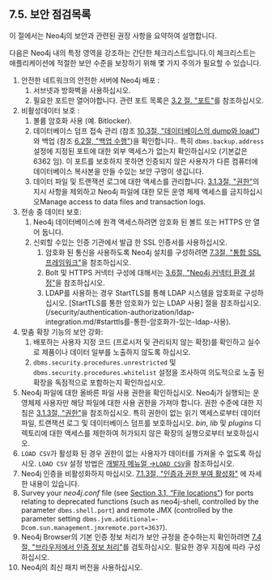 ## 7.5. 보안 점검목록                 

<div class="abstract">
	<p>이 절에서는 Neo4j의 보안과 관련된 권장 사항을 요약하여 설명합니다.
	</p>
</div>

다음은 Neo4j 내의 특정 영역을 강조하는 간단한 체크리스트입니다.이 체크리스트는 애플리케이션에 적절한 보안 수준을 보장하기 위해 몇 가지 주의가 필요할 수 있습니다.

1.  안전한 네트워크의 안전한 서버에 Neo4j 배포 :
    1. 서브넷과 방화벽을 사용하십시오.
    2. 필요한 포트만 열어야합니다. 관련 포트 목록은 [3.2 절. "포트"](/configuration/ports.md)를 참조하십시오.                        
2.  비활성데이터 보호 :
    1.  볼륨 암호화 사용 (예. Bitlocker).
    2.  데이터베이스 덤프 접속 관리 (참조 [10.3절, "데이터베이스의 dump와 load"](/tools/dump-load.md)) 와 백업 (참조 [6.2절, "백업 수행"](/backup/perform-backup.md))을 확인합니다.. 특히 `dbms.backup.address` 설정에 지정된 포트에 대한 외부 액세스가 없는지 확인하십시오 (기본값은 6362 임). 이 포트를 보호하지 못하면 인증되지 않은 사용자가 다른 컴퓨터에 데이터베이스 복사본을 만들 수있는 보안 구멍이 생깁니다.                    
    3.  데이터 파일 및 트랜잭션 로그에 대한 액세스를 관리합니다. [3.1.3절, "권한"](/configuration/file-locations.md/#313-권한)의 지시 사항을 제외하고 Neo4j 파일에 대한 모든 운영 체제 액세스를 금지하십시오Manage access to data files and transaction logs.                           
3.  전송 중 데이터 보호:
    1.  Neo4j 데이터베이스에 원격 액세스하려면 암호화 된 볼트 또는 HTTPS 만 열어 둡니다.
    2.  신뢰할 수있는 인증 기관에서 발급 한 SSL 인증서를 사용하십시오.
        1.  암호화 된 통신을 사용하도록 Neo4j 설치를 구성하려면 [7.3절, "통합 SSL 프레임워크"](/security/ssl-framework.md)을 참조하십시오.
        2.  Bolt 및 HTTPS 커넥터 구성에 대해서는 [3.6절, "Neo4j 커넥터 환경 설정"](/configuration/connectors.md)을 참조하십시오.
        3.  LDAP를 사용하는 경우 StartTLS를 통해 LDAP 시스템을 암호화로 구성하십시오. [StartTLS를 통한 암호화가 있는 LDAP 사용] 절을 참조하십시오.(/security/authentication-authorization/ldap-integration.md/#starttls를-통한-암호화가-있는-ldap-사용).                                 
4.  맞춤 확장 기능의 보안 강화:
    1.  배포하는 사용자 지정 코드 (프로시저 및 관리되지 않는 확장)를 확인하고 실수로 제품이나 데이터 일부를 노출하지 않도록 하십시오.                        
    2.  `dbms.security.procedures.unrestricted` 및 `dbms.security.procedures.whitelist` 설정을 조사하여 의도적으로 노출 된 확장을 독점적으로 포함하는지 확인하십시오.                        
5.  Neo4j 파일에 대한 올바른 파일 사용 권한을 확인하십시오. Neo4j가 실행되는 운영체제 사용자만 해당 파일에 대한 사용 권한을 가져야 합니다. 권한 수준에 대한 지침은 [3.1.3절, "권한"](/configuration/file-locations.md/#313-권한)을 참조하십시오. 특히 권한이 없는 읽기 액세스로부터 데이터파일, 트랜잭션 로그 및 데이터베이스 덤프를 보호하십시오. *bin*, *lib* 및 *plugins* 디렉토리에 대한 액세스를 제한하여 허가되지 않은 확장의 실행으로부터 보호하십시오. 
6.  `LOAD CSV`가 활성화 된 경우 권한이 없는 사용자가 데이터를 가져올 수 없도록 하십시오. `LOAD CSV` 설정 방법은 [개발자 메뉴얼 →`LOAD CSV`](https://neo4j.com/docs/developer-manual/current/cypher/clauses/load-csv/)을 참조하십시오.               
7.  Neo4j 인증을 비활성화하지 마십시오. [7.1.3절, "인증과 권한 부여 활성화"](/security/authentication-authorization/enabling-authentication-and-authorization.md) 에 자세한 내용이 있습니다.               
8.  Survey your *neo4j.conf* file (see [Section 3.1, “File locations”](https://neo4j.com/docs/operations-manual/current/configuration/file-locations/)) for ports relating to deprecated functions (such as neo4j-shell, controlled by the parameter `dbms.shell.port`) and remote JMX (controlled by the parameter setting `dbms.jvm.additional=-Dcom.sun.management.jmxremote.port=3637`).               
9.  Neo4j Browser의 기본 인증 정보 처리가 보안 규정을 준수하는지 확인하려면 [7.4절, "브라우저에서 인증 정보 처리"](/security/browser.md)를 검토하십시오. 필요한 경우 지침에 따라 구성하십시오.               
10.  Neo4j의 최신 패치 버전을 사용하십시오.